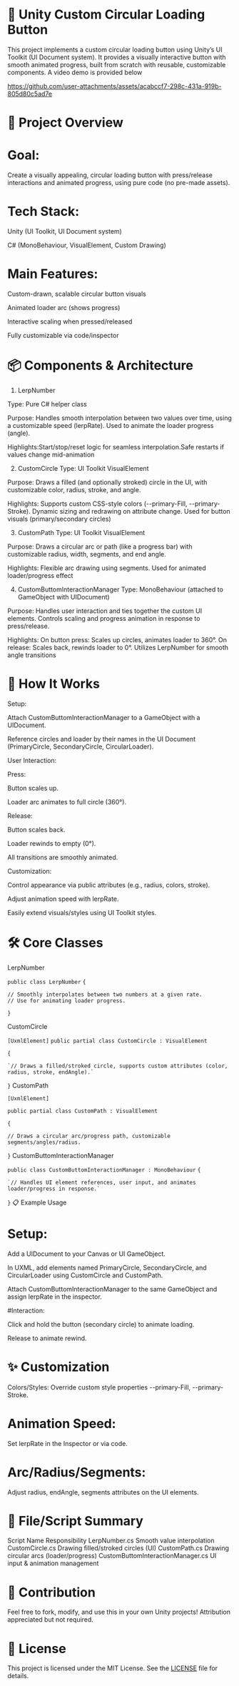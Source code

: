 # 🔵 Unity Custom Circular Loading Button
This project implements a custom circular loading button using Unity’s UI Toolkit (UI Document system). It provides a visually interactive button with smooth animated progress, built from scratch with reusable, customizable components. A video demo is provided below

https://github.com/user-attachments/assets/acabccf7-298c-431a-919b-805d80c5ad7e

# 🚀 Project Overview
# Goal:
Create a visually appealing, circular loading button with press/release interactions and animated progress, using pure code (no pre-made assets).

# Tech Stack:

Unity (UI Toolkit, UI Document system)

C# (MonoBehaviour, VisualElement, Custom Drawing)

# Main Features:

Custom-drawn, scalable circular button visuals

Animated loader arc (shows progress)

Interactive scaling when pressed/released

Fully customizable via code/inspector

# 📦 Components & Architecture
1. LerpNumber
   
Type: Pure C# helper class

Purpose: Handles smooth interpolation between two values over time, using a customizable speed (lerpRate). Used to animate the loader progress (angle).

Highlights:Start/stop/reset logic for seamless interpolation.Safe restarts if values change mid-animation

2. CustomCircle
Type: UI Toolkit VisualElement

Purpose: Draws a filled (and optionally stroked) circle in the UI, with customizable color, radius, stroke, and angle.

Highlights: Supports custom CSS-style colors (--primary-Fill, --primary-Stroke). Dynamic sizing and redrawing on attribute change. Used for button visuals (primary/secondary circles)

3. CustomPath
Type: UI Toolkit VisualElement

Purpose: Draws a circular arc or path (like a progress bar) with customizable radius, width, segments, and end angle.

Highlights: Flexible arc drawing using segments. Used for animated loader/progress effect

4. CustomButtomInteractionManager
Type: MonoBehaviour (attached to GameObject with UIDocument)

Purpose: Handles user interaction and ties together the custom UI elements. Controls scaling and progress animation in response to press/release.

Highlights: On button press: Scales up circles, animates loader to 360°. On release: Scales back, rewinds loader to 0°. Utilizes LerpNumber for smooth angle transitions

# 🧩 How It Works
Setup:

Attach CustomButtomInteractionManager to a GameObject with a UIDocument.

Reference circles and loader by their names in the UI Document (PrimaryCircle, SecondaryCircle, CircularLoader).

User Interaction:

Press:

Button scales up.

Loader arc animates to full circle (360°).

Release:

Button scales back.

Loader rewinds to empty (0°).

All transitions are smoothly animated.

Customization:

Control appearance via public attributes (e.g., radius, colors, stroke).

Adjust animation speed with lerpRate.

Easily extend visuals/styles using UI Toolkit styles.

# 🛠️ Core Classes
LerpNumber


`public class LerpNumber`
`{`

    // Smoothly interpolates between two numbers at a given rate.
    // Use for animating loader progress.
    
`}`

CustomCircle

`[UxmlElement]`
`public partial class CustomCircle : VisualElement`

`{`

    `// Draws a filled/stroked circle, supports custom attributes (color, radius, stroke, endAngle).`
    
`}`
CustomPath

`[UxmlElement]`

`public partial class CustomPath : VisualElement`

`{`

    // Draws a circular arc/progress path, customizable segments/angles/radius.
`}`
CustomButtomInteractionManager

`public class CustomButtomInteractionManager : MonoBehaviour`
`{`

    `// Handles UI element references, user input, and animates loader/progress in response.`
`}`
📋 Example Usage
# Setup:

Add a UIDocument to your Canvas or UI GameObject.

In UXML, add elements named PrimaryCircle, SecondaryCircle, and CircularLoader using CustomCircle and CustomPath.

Attach CustomButtomInteractionManager to the same GameObject and assign lerpRate in the inspector.

#Interaction:

Click and hold the button (secondary circle) to animate loading.

Release to animate rewind.

# ✨ Customization
Colors/Styles:
Override custom style properties --primary-Fill, --primary-Stroke.

# Animation Speed:
Set lerpRate in the Inspector or via code.

# Arc/Radius/Segments:
Adjust radius, endAngle, segments attributes on the UI elements.

# 📑 File/Script Summary
Script Name	Responsibility
LerpNumber.cs	Smooth value interpolation
CustomCircle.cs	Drawing filled/stroked circles (UI)
CustomPath.cs	Drawing circular arcs (loader/progress)
CustomButtomInteractionManager.cs	UI input & animation management

# 🤝 Contribution
Feel free to fork, modify, and use this in your own Unity projects!
Attribution appreciated but not required.

# 📝 License
This project is licensed under the MIT License. See the [LICENSE](LICENSE) file for details.

